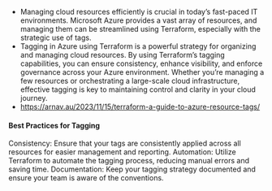 - Managing cloud resources efficiently is crucial in today’s fast-paced IT environments. Microsoft Azure provides a vast array of resources, and managing them can be streamlined using Terraform, especially with the strategic use of tags. 
- Tagging in Azure using Terraform is a powerful strategy for organizing and managing cloud resources. By using Terraform’s tagging capabilities, you can ensure consistency, enhance visibility, and enforce governance across your Azure environment. Whether you’re managing a few resources or orchestrating a large-scale cloud infrastructure, effective tagging is key to maintaining control and clarity in your cloud journey.
- https://arnav.au/2023/11/15/terraform-a-guide-to-azure-resource-tags/
  
#### Best Practices for Tagging

Consistency: Ensure that your tags are consistently applied across all resources for easier management and reporting.
Automation: Utilize Terraform to automate the tagging process, reducing manual errors and saving time.
Documentation: Keep your tagging strategy documented and ensure your team is aware of the conventions.

